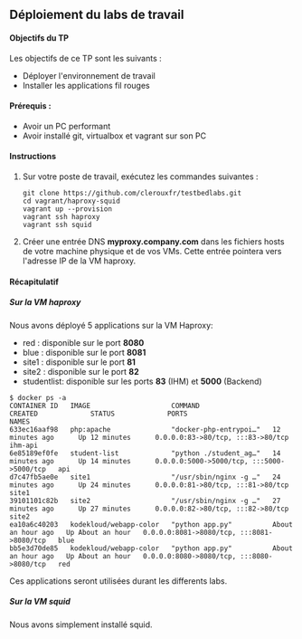 ## Déploiement du labs de travail
#### Objectifs du TP
Les objectifs de ce TP sont les suivants : 
- Déployer l'environnement de travail
- Installer les applications fil rouges

#### Prérequis : 
- Avoir un PC performant
- Avoir installé git, virtualbox et vagrant sur son PC

#### Instructions
1. Sur votre poste de travail, exécutez les commandes suivantes : 

   ```
   git clone https://github.com/clerouxfr/testbedlabs.git
   cd vagrant/haproxy-squid
   vagrant up --provision
   vagrant ssh haproxy
   vagrant ssh squid
   ```
  
2. Créer une entrée DNS **myproxy.company.com** dans les fichiers hosts de votre machine physique et de vos VMs. Cette entrée pointera vers l'adresse IP de la VM haproxy.
  
#### Récapitulatif

##### Sur la VM haproxy
Nous avons déployé 5 applications sur la VM Haproxy: 
- red : disponible sur le port **8080**
- blue : disponible sur le port **8081**
- site1 : disponible sur le port **81**
- site2 : disponible sur le port **82**
- studentlist: disponible sur les ports **83** (IHM) et **5000** (Backend)

```
$ docker ps -a 
CONTAINER ID   IMAGE                    COMMAND                  CREATED             STATUS             PORTS                                       NAMES
633ec16aaf98   php:apache               "docker-php-entrypoi…"   12 minutes ago      Up 12 minutes      0.0.0.0:83->80/tcp, :::83->80/tcp           ihm-api
6e85189ef0fe   student-list             "python ./student_ag…"   14 minutes ago      Up 14 minutes      0.0.0.0:5000->5000/tcp, :::5000->5000/tcp   api
d7c47fb5ae0e   site1                    "/usr/sbin/nginx -g …"   24 minutes ago      Up 24 minutes      0.0.0.0:81->80/tcp, :::81->80/tcp           site1
39101101c82b   site2                    "/usr/sbin/nginx -g …"   27 minutes ago      Up 27 minutes      0.0.0.0:82->80/tcp, :::82->80/tcp           site2
ea10a6c40203   kodekloud/webapp-color   "python app.py"          About an hour ago   Up About an hour   0.0.0.0:8081->8080/tcp, :::8081->8080/tcp   blue
bb5e3d70de85   kodekloud/webapp-color   "python app.py"          About an hour ago   Up About an hour   0.0.0.0:8080->8080/tcp, :::8080->8080/tcp   red
```


Ces applications seront utilisées durant les differents labs.

##### Sur la VM squid
Nous avons simplement installé squid.